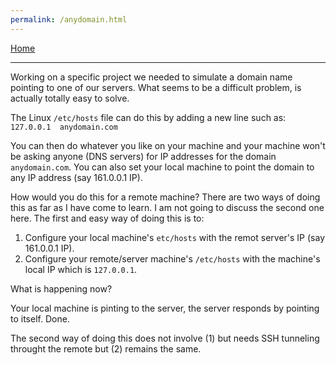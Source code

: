 ```yaml
---
permalink: /anydomain.html
---
```

[Home](https://layik.github.io)
<hr/>

Working on a specific project we needed to simulate a domain name pointing to one of our servers. What seems to be a difficult problem, is actually totally easy to solve.

The Linux `/etc/hosts` file can do this by adding a new line such as:
`127.0.0.1  anydomain.com`

You can then do whatever you like on your machine and your machine won't be asking anyone (DNS servers) for IP addresses for the domain `anydomain.com`. You can also set your local machine to point the domain to any IP address (say 161.0.0.1 IP).

How would you do this for a remote machine? There are two ways of doing this as far as I have come to learn. I am not going to discuss the second one here. The first and easy way of doing this is to:

1. Configure your local machine's `etc/hosts` with the remot server's IP (say 161.0.0.1 IP).
2. Configure your remote/server machine's `/etc/hosts` with the machine's local IP which is `127.0.0.1`.

What is happening now?

Your local machine is pinting to the server, the server responds by pointing to itself. Done.

The second way of doing this does not involve (1) but needs SSH tunneling throught the remote but (2) remains the same.